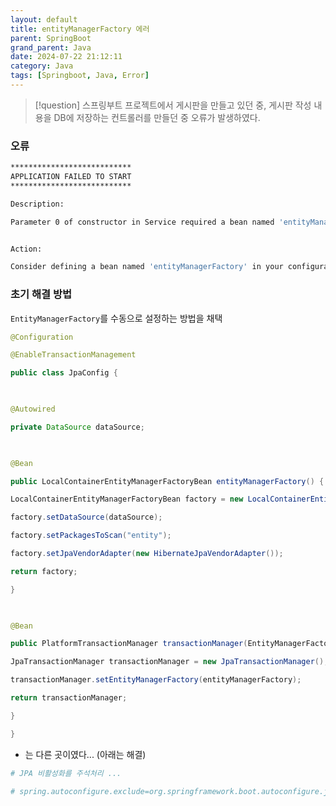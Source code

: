```yaml
---
layout: default
title: entityManagerFactory 에러
parent: SpringBoot
grand_parent: Java
date: 2024-07-22 21:12:11
category: Java
tags: [Springboot, Java, Error]
---
```


> [!question]
> 스프링부트 프로젝트에서 게시판을 만들고 있던 중, 게시판 작성 내용을 DB에 저장하는 컨트롤러를 만들던 중 오류가 발생하였다.
### 오류
```bash
***************************
APPLICATION FAILED TO START
***************************

Description:

Parameter 0 of constructor in Service required a bean named 'entityManagerFactory' that could not be found.


Action:

Consider defining a bean named 'entityManagerFactory' in your configuration.>)
```
### 초기 해결 방법
`EntityManagerFactory`를 수동으로 설정하는 방법을 채택

```java
@Configuration

@EnableTransactionManagement

public class JpaConfig {

  

@Autowired

private DataSource dataSource;

  

@Bean

public LocalContainerEntityManagerFactoryBean entityManagerFactory() {

LocalContainerEntityManagerFactoryBean factory = new LocalContainerEntityManagerFactoryBean();

factory.setDataSource(dataSource);

factory.setPackagesToScan("entity");

factory.setJpaVendorAdapter(new HibernateJpaVendorAdapter());

return factory;

}

  

@Bean

public PlatformTransactionManager transactionManager(EntityManagerFactory entityManagerFactory) {

JpaTransactionManager transactionManager = new JpaTransactionManager();

transactionManager.setEntityManagerFactory(entityManagerFactory);

return transactionManager;

}

}
```

- 는 다른 곳이였다... (아래는 해결)

```bash
# JPA 비활성화를 주석처리 ...

# spring.autoconfigure.exclude=org.springframework.boot.autoconfigure.jdbc.DataSourceAutoConfiguration
```
